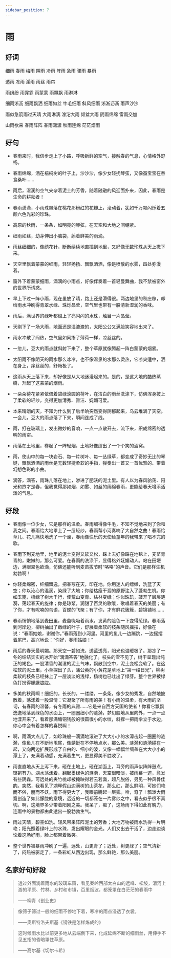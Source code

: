 ```yaml
---
sidebar_position: 7
---
```


# 雨

## 好词

细雨 春雨 梅雨 阴雨 冷雨 阵雨 急雨 骤雨 暴雨 

透雨 冻雨 淫雨 雨丝 雨帘 

雨纷纷 雨霏霏 雨蒙蒙 雨飘飘 雨淋淋 

细雨淅沥 细雨飘洒 细雨如丝 牛毛细雨 斜风细雨 淅淅沥沥 雨声沙沙 

雨似急箭雨过天晴 大雨淋漓 滂沱大雨 倾盆大雨 阴雨绵绵 雷雨交加 

山雨欲来 春雨阵阵 春雨潇潇 秋雨连绵 茫茫烟雨

## 好句

- 春雨来时，我信步走上了小路，呼吸新鲜的空气，接触春的气息，心情格外舒畅。 

- 春雨绵绵，洒在梧桐树的叶子上，沙沙沙，像少女轻抚琴弦，又像蚕宝宝在吞食桑叶…… 

- 雨后，湿润的空气夹杂着泥土的芳香，随着融融的风迎面扑来，因此，春雨是生命的耕耘者！ 

- 春雨潇潇，小雨珠飘落在桃花那粉红的花瓣上，滚动着，犹如千万颗闪烁着五颜六色光彩的珍珠。

- 高原的秋雨，一条条，如明亮的琴弦，在天空和大地之间绷紧。 

- 细雨如丝，幼芽伸出小脑袋，舔着鲜美的雨滴。 

- 雨丝细细的，像绣花针，断断续续地直插到地里，又好像无数珍珠从天上撒下来。 

- 天空里飘着蒙蒙的细雨，轻轻扬扬、飘飘洒洒，像是喷散的水雾，四处弥漫着。

- 窗外下着蒙蒙细雨，滴滴的小雨点，好像伴奏着一首轻曼舞曲，我不禁被窗外的世界所诱惑。 

- 早上下过一阵小雨，现在虽放了晴，路上还是滑得很。两边地里的秋庄稼，却给雨水冲刷得青翠水绿、珠烁晶莹，空气里也带有一股清新湿润的香味。 

- 雨后，满世界的绿叶都缀上了亮闪闪的水珠，触目一片晶莹。 

- 天刚下了一场大雨，地面还是湿漉漉的，太阳公公又满脸笑容地出来了。

- 雨水冲散了闷热，空气里如同掺了薄荷一样，凉丝丝的。 

- 一忽儿，豆大的雨点就斜射下来了，整个草原就像腾起一阵白蒙蒙的烟雾。 

- 太阳雨不像阴天的雨水那么冰冷，也不像温泉的水那么烫热，它凉爽适中，洒在身上，痒丝丝的，舒畅极了。 

- 这雨从天上落下来，却好像是从大地迷漫起来的。是的，是这大地的酷热蒸腾，升起了这蒙蒙的烟雨。 

- 一朵朵荷花紧紧依偎着碧绿滚圆的荷叶，在洁白的雨丝洗涤下，仿佛浑身披上了柔软的轻纱，变得更加清秀、雅洁、妩媚可爱。

- 本来晴朗的天，不知为什么到了后半晌突然变得阴郁起来，乌云堆满了天空。一会儿，豆大的雨点落了下来，瞬间连成了线。

- 雨，打在玻璃上，发出微妙的音响，一点一点散开去，流下来，织成绵密的透明的雨帘。

- 雨落在土地里，卷起了一阵轻烟，土地好像绽出了一个个笑的酒窝。
 
- 雨，使山中的每一块岩石、每一片树叶、每一丛绿草，都变成了奇妙无比的琴键，飘飘洒洒的雨丝是无数轻捷柔软的手指，弹奏出一首又一首优雅的、带着幻想色彩的小曲。 

- 滴答，滴答，雨珠儿落在地上，渗进了肥沃的泥土里。有人以为春风骀荡、阳光和煦才是春，但我觉得那如烟、如雾、如丝的绵绵春雨，更能给春天增添活泼的气息。 

## 好段

- 春雨像一位少女，它是那样的温柔。春雨细得像牛毛，不知不觉地来到了你和我之间。春雨给大地罩上了一层轻纱，春雨帮小河奏响了大自然之曲！春雨给草儿、花儿痛快地洗了一个澡，春雨像快乐的天使给童年的我带来了唱不完的歌。 

- 春雨下到麦地里，地里的泥土变得又软又松，踩上去好像踩在地毯上，麦苗青青的，嫩嫩的，那么可爱。在春雨的洗涤下，显得格外妩媚动人。站在田埂边，满眼翠色欲滴，仿佛还能听到麦苗拔节时“咯咯”的声音。它们是那样生机勃勃啊！ 

- 你轻柔绵密，纤细飘逸，把春写在天，印在地。你用迷人的缥缈，洗蓝了天空；你以沁心的温润，染绿了大地；你给枯瘦干涸的原野注入了蓬勃生机。你如玉篦，梳绿了树木千行，使荒山变青、枯林变绿；你似珠玑，敲开了层层涟漪，荡起春天的旋律；你是琼浆，润甜了百灵的歌喉，歌唱着春天的美丽；有了你，才有呢喃的鸟语，百蝶的飞聚；有了你，才有鲜花簇簇，碧锦铺地…… 

- 春雨悄悄地落到麦田里，麦苗吮吸着雨水，发黄的脸色一下变得葱绿。春雨落到河岸边，柳树抽出了嫩绿的叶子，舒展着柔软的枝条随风摇摆，好像在说：“春雨姑娘，谢谢你。”春雨落到小河里。河里的鱼儿一边蹦跳，一边摇摆着尾巴，高兴地说：“你好，春雨姑娘！”
 
- 雨后的春天最明媚。那天空一碧如洗，透蓝透亮，阳光也温暖极了。那冻了一冬的结结实实的冰开始“滴滴答答”地融化了。枝头的雪不见了，树干呈现出纯正的褐色。一股清香的潮湿的泥土气味，飘散到空中，泥土变松变软了。在这松软的泥土里，小草探出了头，蒲公英的小黄花是草地上“第一缕日光”，柳树柔软的枝条已经抹上了一层淡淡的浅绿，杨树也已吐出了绿芽。整个世界被绿色打扮得朦朦胧胧。 

- 多美的秋雨啊！细细的，长长的，一缕缕，一条条，像少女的秀发，自然地披散着，荡漾着一股温情：它凝聚了所有雨的美！有小雨的温柔，有大雨的坚韧，有春雨的温馨，有冬雨的典雅……它是来自西方天国的使者！你看它飘飘逸逸地落到绿色的水面上，一圈圈细小的涟漪，梦幻般地从里向外，一点一点地漾开来了。看着那满塘铜钱般的很圆很小的水纹，斜撑一把雨伞立于水边，你心中会有着怎样的喜悦啊！ 

- 啊，雨滴大点儿了，如珍珠般一滴滴地滚进了大大小小的水潭击起一圈圈的涟漪，像鱼儿在不断地甩尾，像蜻蜓在不停地点水，那么美。涟漪和涟漪碰在一起，又向两边扩展形成了自由的、细小的波，又像一幅幅丝绸盖在大大小小的潭上了，充满着动感，充满着生气，更显得美不胜收了。 

- 雨直直地从天上泻下来，砸在土地上，砸在湖面上，耳旁的雨声似阵阵鼓点，铿锵有力。湖水荡漾着，翻起墨绿色的涟漪，天空很暗淡，被雨幕一遮，愈发有些阴森。可远处的夹竹桃却被掩映得若云若霭，超凡脱俗，另见一种风骨佳韵。突然，我看见了湖畔假山边满树的山茶花，那么红，那么鲜明，可她们艳而不俗，丽而不妖。雨下得更大了，我眼前腾起一层雾。哈，奇了！瓢泼大雨竟创造了如此朦胧的意境，远近的一切都笼在一片雾纱之中，看去似乎很不真切。啊，这境界多少带着阳刚之美。我呆了，痴了，这场雨下得如此有魄力，连雨中的景物都由此透出一股勃勃生气。 

- 雨过天晴，碧空如洗。轻风带来阵阵泥土的芳香；大地万物被雨水洗得一片明艳；阳光照着绿叶上的水珠，发出耀眼的金光。人们又出去干活了，边走边谈论着这场好雨，脸上都带着微笑。 

- 整个世界被暴雨冲刷了一遍，远处，山更青了；近处，树更绿了；空气清新了，闷热被驱走了，一条彩虹从西边出现，那么鲜艳，那么美丽。

## 名家好句好段

> 透过外面淌着雨水的玻璃车窗，看见秦岭西部太白山的远峰、松坡，渭河上游的平原、竹林、乡村和市镇，百里烟波，都笼罩在白茫茫的春雨中
>
> ——柳青《创业史》 

> 像筛子筛过一般的细雨不停地下着，寒冷的雨点浸透了衣裳。
>
> ——奥斯特洛夫斯基《钢铁是怎样炼成的》

> 这时候雨水比以前更多地从云端倒下来，化成延绵不断的细雨丝，用伸手不见五指的昏暗罩住草原。
>
> ——高尔基《切尔卡希》 
